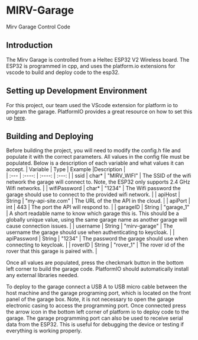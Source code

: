 # MIRV-Garage
Mirv Garage Control Code

## Introduction
The Mirv Garage is controlled from a Heltec ESP32 V2 Wireless board. The ESP32 is programmed in cpp, and uses the platform.io extensions for vscode to build and deploy code to the esp32. 


## Setting up Development Environment 
For this project, our team used the VScode extension for platform io to program the garage. PlatformIO provides a great resource on how to set this up [here](https://docs.platformio.org/en/stable/integration/ide/vscode.html).


## Building and Deploying
Before building the project, you will need to modify the config.h file and populate it with the correct parameters. All values in the config file must be populated. Below is a description of each variable and what values it can accept.
| Variable      | Type | Example |Description    |  
| :---        |    :----:   |    :----:   |          :---: |
| ssid      | char*       | "MIRV_WIFI"   | The SSID of the wifi network the garage will connect to. Note, the ESP32 only supports 2.4 GHz Wifi networks.            |
| wifiPassword   | char*        | "1234"      | The Wifi password the garage should use to connect to the provided wifi network. |
| apiHost   | String        | "my-api-site.com"      | The URL of the the API in the cloud. |
| apiPort   | int        | 443      | The port the API will respond to. |
| garageID   | String        | "garage_1"      | A short readable name to know which garage this is. This should be a globally unique value, using the same garage name as another garage will cause connection issues. |
| username   | String        | "mirv-garage"      | The username the garage should use when authenticating to keycloak.  |
| apiPassword   | String        | "1234"     | The password the garage should use when connecting to keycloak. |
| roverID   | String        | "rover_1"      | The rover id of the rover that this garage is paired with. |

Once all values are populated, press the checkmark button in the bottom left corner to build the garage code. PlatformIO should automatically install any external libraries needed.

To deploy to the garage connect a USB A to USB micro cable between the host machine and the garage programing port, which is located on the front panel of the garage box. Note, it is not necessary to open the garage electronic casing to access the programming port. Once connected press the arrow icon in the bottom left corner of platform io to deploy code to the garage. The garage programming port can also be used to receive serial data from the ESP32. This is useful for debugging the device or testing if everything is working properly.
